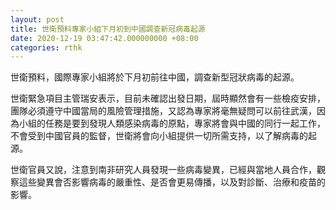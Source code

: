 ```yaml
---
layout: post
title: 世衛預料專家小組下月初到中國調查新冠病毒起源
date: 2020-12-19 03:47:42.000000000 +08:00
categories: rthk
---
```


世衛預料，國際專家小組將於下月初前往中國，調查新型冠狀病毒的起源。

世衛緊急項目主管瑞安表示，目前未確認出發日期，屆時顯然會有一些檢疫安排，團隊必須遵守中國當局的風險管理措施，又認為專家將毫無疑問可以前往武漢，因為小組的任務是要到發現人類感染病毒的原點，專家將會與中國的同行一起工作，不會受到中國官員的監督，世衛將會向小組提供一切所需支持，以了解病毒的起源。

世衛官員又說，注意到南非研究人員發現一些病毒變異，已經與當地人員合作，觀察這些變異會否影響病毒的嚴重性、是否會更易傳播，以及對診斷、治療和疫苗的影響。
